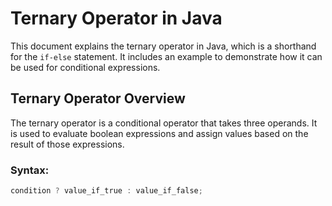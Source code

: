 # Ternary Operator in Java

This document explains the ternary operator in Java, which is a shorthand for the `if-else` statement. It includes an example to demonstrate how it can be used for conditional expressions.

## Ternary Operator Overview

The ternary operator is a conditional operator that takes three operands. It is used to evaluate boolean expressions and assign values based on the result of those expressions.

### Syntax:
```java
condition ? value_if_true : value_if_false;